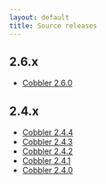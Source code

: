 ```yaml
---
layout: default
title: Source releases
---
```


## 2.6.x

* <a href="https://github.com/cobbler/cobbler/releases/tag/v2.6.0">Cobbler 2.6.0</a>

## 2.4.x

* <a href="https://github.com/cobbler/cobbler/releases/tag/v2.4.4">Cobbler 2.4.4</a>
* <a href="https://github.com/cobbler/cobbler/releases/tag/v2.4.3">Cobbler 2.4.3</a>
* <a href="https://github.com/cobbler/cobbler/releases/tag/v2.4.2">Cobbler 2.4.2</a>
* <a href="https://github.com/cobbler/cobbler/releases/tag/v2.4.1">Cobbler 2.4.1</a>
* <a href="https://github.com/cobbler/cobbler/releases/tag/cobbler-2.4.0-1">Cobbler 2.4.0</a>

